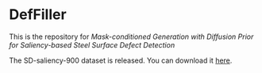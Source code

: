 # DefFiller
This is the repository for _Mask-conditioned Generation with Diffusion Prior for Saliency-based Steel Surface Defect Detection_

The SD-saliency-900 dataset is released. You can download it [here]( https://github.com/DHW-Master/NEU_Seg).
